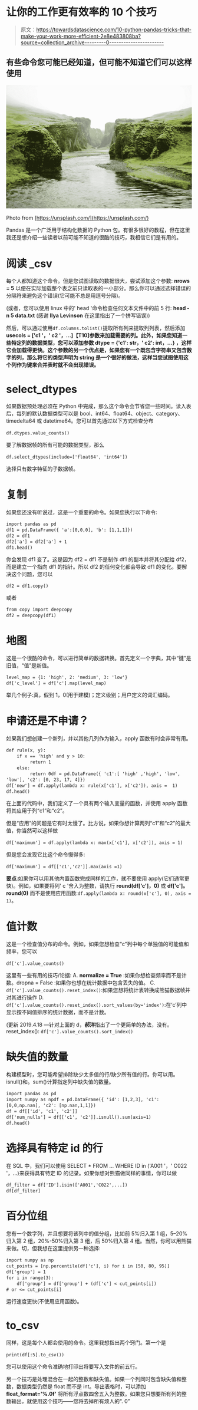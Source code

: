 # 让你的工作更有效率的 10 个技巧

> 原文：<https://towardsdatascience.com/10-python-pandas-tricks-that-make-your-work-more-efficient-2e8e483808ba?source=collection_archive---------0----------------------->

## 有些命令您可能已经知道，但可能不知道它们可以这样使用

![](img/055d47294ac89aec8311021f9e61dbda.png)

Photo from [https://unsplash.com/](https://unsplash.com/)

Pandas 是一个广泛用于结构化数据的 Python 包。有很多很好的教程，但在这里我还是想介绍一些读者以前可能不知道的很酷的技巧，我相信它们是有用的。

# 阅读 _csv

每个人都知道这个命令。但是您试图读取的数据很大，尝试添加这个参数: **nrows = 5** 以便在实际加载整个表之前只读取表的一小部分。那么你可以通过选择错误的分隔符来避免这个错误(它可能不总是用逗号分隔)。

(或者，您可以使用 linux 中的' head '命令检查任何文本文件中的前 5 行: **head -n 5 data.txt** (感谢 **Ilya Levinson** 在这里指出了一个拼写错误))

然后，可以通过使用`df.columns.tolist()`提取所有列来提取列列表，然后添加 **usecols = ['c1 '，' c2 '，…]【T10]参数来加载需要的列。此外，如果您知道一些特定列的数据类型，您可以添加参数 **dtype = {'c1': str，' c2': int，…}** ，这样它会加载得更快。这个参数的另一个优点是，如果您有一个既包含字符串又包含数字的列，那么将它的类型声明为 string 是一个很好的做法，这样当您试图使用这个列作为键来合并表时就不会出现错误。**

# select_dtypes

如果数据预处理必须在 Python 中完成，那么这个命令会节省您一些时间。读入表后，每列的默认数据类型可以是 bool、int64、float64、object、category、timedelta64 或 datetime64。您可以首先通过以下方式检查分布

`df.dtypes.value_counts()`

要了解数据帧的所有可能的数据类型，那么

`df.select_dtypes(include=['float64', 'int64'])`

选择只有数字特征的子数据帧。

# 复制

如果您还没有听说过，这是一个重要的命令。如果您执行以下命令:

```
import pandas as pd
df1 = pd.DataFrame({ 'a':[0,0,0], 'b': [1,1,1]})
df2 = df1
df2['a'] = df2['a'] + 1
df1.head()
```

你会发现 df1 变了。这是因为 df2 = df1 不是制作 df1 的副本并将其分配给 df2，而是建立一个指向 df1 的指针。所以 df2 的任何变化都会导致 df1 的变化。要解决这个问题，您可以

```
df2 = df1.copy()
```

或者

```
from copy import deepcopy
df2 = deepcopy(df1)
```

# 地图

这是一个很酷的命令，可以进行简单的数据转换。首先定义一个字典，其中“键”是旧值，“值”是新值。

```
level_map = {1: 'high', 2: 'medium', 3: 'low'}
df['c_level'] = df['c'].map(level_map)
```

举几个例子:真，假到 1，0(用于建模)；定义级别；用户定义的词汇编码。

# 申请还是不申请？

如果我们想创建一个新列，并以其他几列作为输入，apply 函数有时会非常有用。

```
def rule(x, y):
    if x == 'high' and y > 10:
         return 1
    else:
         return 0df = pd.DataFrame({ 'c1':[ 'high' ,'high', 'low', 'low'], 'c2': [0, 23, 17, 4]})
df['new'] = df.apply(lambda x: rule(x['c1'], x['c2']), axis =  1)
df.head()
```

在上面的代码中，我们定义了一个具有两个输入变量的函数，并使用 apply 函数将其应用于列“c1”和“c2”。

但是“应用”的问题是它有时太慢了。比方说，如果你想计算两列“c1”和“c2”的最大值，你当然可以这样做

`df['maximum'] = df.apply(lambda x: max(x['c1'], x['c2']), axis = 1)`

但是您会发现它比这个命令慢得多:

`df['maximum'] = df[['c1','c2']].max(axis =1)`

**要点**:如果你可以用其他内置函数完成同样的工作，就不要使用 apply(它们通常更快)。例如，如果要将列' c '舍入为整数，请执行 **round(df['c']，0)** 或 **df['c']。round(0)** 而不是使用应用函数:`df.apply(lambda x: round(x['c'], 0), axis = 1)`。

# 值计数

这是一个检查值分布的命令。例如，如果您想检查“c”列中每个单独值的可能值和频率，您可以

`df['c'].value_counts()`

这里有一些有用的技巧/论据:
A. **normalize = True** :如果你想检查频率而不是计数。dropna = False :如果你也想在统计数据中包含丢失的值。
C. `df['c'].value_counts().reset_index()`:如果您想将统计表转换成熊猫数据帧并对其进行操作
D. `df['c'].value_counts().reset_index().sort_values(by='index')`:在‘c’列中显示按不同值排序的统计数据，而不是计数。

(更新 2019.4.18 —针对上面的 d，**郝洋**指出了一个更简单的办法，没有。reset_index(): `df['c'].value_counts().sort_index()`

# 缺失值的数量

构建模型时，您可能希望排除缺少太多值的行/缺少所有值的行。你可以用。isnull()和。sum()计算指定列中缺失值的数量。

```
import pandas as pd
import numpy as npdf = pd.DataFrame({ 'id': [1,2,3], 'c1':[0,0,np.nan], 'c2': [np.nan,1,1]})
df = df[['id', 'c1', 'c2']]
df['num_nulls'] = df[['c1', 'c2']].isnull().sum(axis=1)
df.head()
```

# 选择具有特定 id 的行

在 SQL 中，我们可以使用 SELECT * FROM … WHERE ID in ('A001 '，' C022 '，…)来获得具有特定 ID 的记录。如果你想对熊猫做同样的事情，你可以做

```
df_filter = df['ID'].isin(['A001','C022',...])
df[df_filter]
```

# 百分位组

您有一个数字列，并且想要将该列中的值分组，比如前 5%归入第 1 组，5–20%归入第 2 组，20%-50%归入第 3 组，后 50%归入第 4 组。当然，你可以用熊猫来做。切，但我想在这里提供另一种选择:

```
import numpy as np
cut_points = [np.percentile(df['c'], i) for i in [50, 80, 95]]
df['group'] = 1
for i in range(3):
    df['group'] = df['group'] + (df['c'] < cut_points[i])
# or <= cut_points[i]
```

运行速度更快(不使用应用函数)。

# to_csv

同样，这是每个人都会使用的命令。这里我想指出两个窍门。第一个是

`print(df[:5].to_csv())`

您可以使用这个命令准确地打印出将要写入文件的前五行。

另一个技巧是处理混合在一起的整数和缺失值。如果一个列同时包含缺失值和整数，数据类型仍然是 float 而不是 int。导出表格时，可以添加 **float_format='%.0f'** 将所有浮点数四舍五入为整数。如果您只想要所有列的整数输出，就使用这个技巧——您将去掉所有烦人的“. 0”